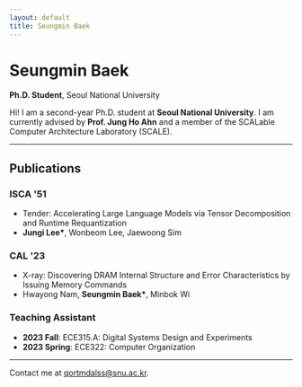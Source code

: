 ```yaml
---
layout: default
title: Seungmin Baek
---
```


# Seungmin Baek
**Ph.D. Student**, Seoul National University

Hi! I am a second-year Ph.D. student at **Seoul National University**. I am currently advised by **Prof. Jung Ho Ahn** and a member of the SCALable Computer Architecture Laboratory (SCALE).

---

## Publications

### ISCA '51
- Tender: Accelerating Large Language Models via Tensor Decomposition and Runtime Requantization
- **Jungi Lee\***, Wonbeom Lee, Jaewoong Sim

### CAL '23
- X-ray: Discovering DRAM Internal Structure and Error Characteristics by Issuing Memory Commands
- Hwayong Nam, **Seungmin Baek\***, Minbok Wi

### Teaching Assistant
- **2023 Fall**: ECE315.A: Digital Systems Design and Experiments
- **2023 Spring**: ECE322: Computer Organization

---

Contact me at [qortmdalss@snu.ac.kr](mailto:qortmdalss@snu.ac.kr).

